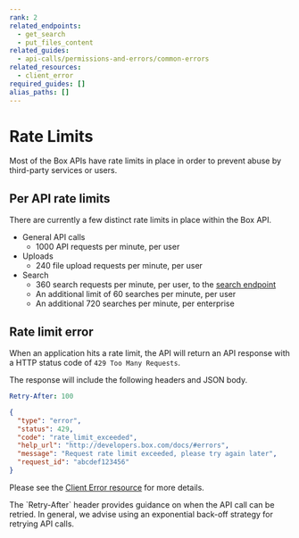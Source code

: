 ```yaml
---
rank: 2
related_endpoints: 
  - get_search
  - put_files_content
related_guides: 
  - api-calls/permissions-and-errors/common-errors
related_resources: 
  - client_error
required_guides: []
alias_paths: []
---
```


# Rate Limits

Most of the Box APIs have rate limits in place in order to prevent abuse by
third-party services or users.

## Per API rate limits

There are currently a few distinct rate limits in place within the Box API.

* General API calls
  * 1000 API requests per minute, per user
* Uploads
  * 240 file upload requests per minute, per user
* Search
  * 360 search requests per minute, per user, to the [search endpoint][search]
  * An additional limit of 60 searches per minute, per user
  * An additional 720 searches per minute, per enterprise

## Rate limit error

When an application hits a rate limit, the API will return an API response with
a HTTP status code of `429 Too Many Requests`.

The response will include the following headers and JSON body.

```yaml
Retry-After: 100
```

```json
{
  "type": "error",
  "status": 429,
  "code": "rate_limit_exceeded",
  "help_url": "http://developers.box.com/docs/#errors",
  "message": "Request rate limit exceeded, please try again later",
  "request_id": "abcdef123456"
}
```

Please see the [Client Error resource](resource://client_error) for more details.

<Message type='notice'>
  The `Retry-After` header provides guidance on when the API call can be
  retried. In general, we advise using an exponential back-off strategy for
  retrying API calls.
</Message>

[search]: e://get_search